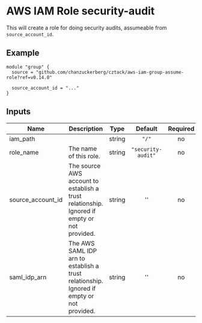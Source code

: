 # AWS IAM Role security-audit

This will create a role for doing security audits, assumeable from `source_account_id`.

## Example

```hcl
module "group" {
  source = "github.com/chanzuckerberg/cztack/aws-iam-group-assume-role?ref=v0.14.0"

  source_account_id = "..."
}
```

<!-- START -->
## Inputs

| Name | Description | Type | Default | Required |
|------|-------------|:----:|:-----:|:-----:|
| iam\_path |  | string | `"/"` | no |
| role\_name | The name of this role. | string | `"security-audit"` | no |
| source\_account\_id | The source AWS account to establish a trust relationship. Ignored if empty or not provided. | string | '' | no |
| saml\_idp\_arn | The AWS SAML IDP arn to establish a trust relationship. Ignored if empty or not provided. | string | '' | no |

<!-- END -->
